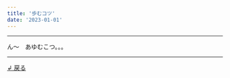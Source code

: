 ```yaml
---
title: '歩むコツ'
date: '2023-01-01'
---
```

***
ん～　あゆむこつ。。。
***
[ ↲ 戻る ](https://01234567890.thebase.in/about)
